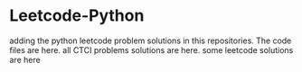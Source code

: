 # Leetcode-Python
adding the python leetcode problem solutions in this repositories. 
The code files are here.
all CTCI problems solutions are here.
some leetcode solutions are here

































































































































































































